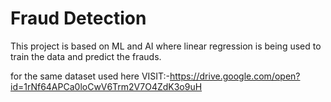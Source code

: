 # Fraud Detection

This project is based on ML and AI where linear regression is being used to train the data and predict the frauds.

for the same dataset used here 
VISIT:-https://drive.google.com/open?id=1rNf64APCa0loCwV6Trm2V7O4ZdK3o9uH